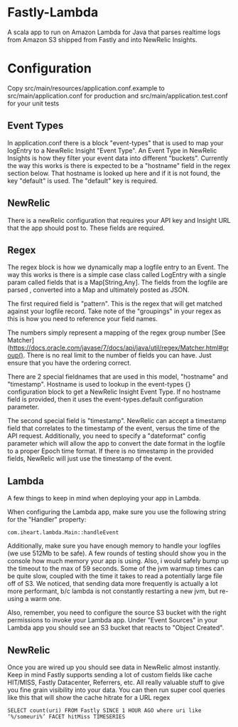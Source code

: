 # Fastly-Lambda 

A scala app to run on Amazon Lambda for Java that parses realtime logs from Amazon S3 shipped from Fastly and into NewRelic Insights.

# Configuration 

Copy src/main/resources/application.conf.example to src/main/application.conf for production and src/main/application.test.conf for your unit tests

## Event Types

 In application.conf there is a block "event-types" that is used to map your logEntry to a NewRelic Insight "Event Type".  An Event Type in NewRelic Insights is how they filter your event data into different "buckets".  Currently the way this works is there is expected to be a "hostname" field in the regex section below.  That hostname is looked up here and if it is not found, the key "default" is used.  The "default" key is required.
 
## NewRelic 

There is a newRelic configuration that requires your API key and Insight URL that the app should post to.  These fields are required.

## Regex 

The regex block is how we dynamically map a logfile entry to an Event.  The way this works is there is a simple case class called LogEntry with a single param called fields that is a Map[String,Any].  The fields from the logfile are parsed , converted into a Map and ultimately posted as JSON.  

The first required field is "pattern".  This is the regex that will get matched against your logfile record.  Take note of the "groupings" in your regex as this is how you need to reference your field names.

The numbers simply represent a mapping of the regex group number [See Matcher](https://docs.oracle.com/javase/7/docs/api/java/util/regex/Matcher.html#group().  There is no real limit to the number of fields you can have.  Just ensure that you have the ordering correct.

There are 2 special fieldnames that are used in this model, "hostname" and "timestamp".   Hostname is used to lookup in the event-types {} configuration block to get a NewRelic Insight Event Type.  If no hostname field is provided, then it uses the event-types.default configuration parameter.

The second special field is "timestamp".  NewRelic can accept a timestamp field that correlates to the timestamp of the event, versus the time of the API request.  Additionally, you need to specify a "dateformat" config parameter which will allow the app to convert the date format in the logfile to a proper Epoch time format. If there is no timestamp in the provided fields, NewRelic will just use the timestamp of the event.

## Lambda 

A few things to keep in mind when deploying your app in Lambda.  

When configuring the Lambda app, make sure you use the following string for the "Handler" property:

    com.iheart.lambda.Main::handleEvent
    
Additionally, make sure you have enough memory to handle your logfiles (we use 512Mb to be safe).  A few rounds of testing should show you in the console how much memory your app is using.  Also, i would safely bump up the timeout to the max of 59 seconds.  Some of the jvm warmup times can be quite slow, coupled with the time it takes to read a potentially large file off of S3.  We noticed, that sending data more frequently is actually a lot more performant, b/c lambda is not constantly restarting a new jvm, but re-using a warm one.    

Also, remember, you need to configure the source S3 bucket with the right permissions to invoke your Lambda app.  Under "Event Sources" in your Lambda app you should see an S3 bucket that reacts to "Object Created".

## NewRelic
Once you are wired up you should see data in NewRelic almost instantly.  Keep in mind Fastly supports sending a lot of custom fields like cache HIT/MISS, Fastly Datacenter, Referrers, etc.  All really valuable stuff to give you fine grain visibility into your data.  You can then run super cool queries like this that will show the cache hitrate for a URL regex

    SELECT count(uri) FROM Fastly SINCE 1 HOUR AGO where uri like ‘%/someuri%’ FACET hitMiss TIMESERIES
